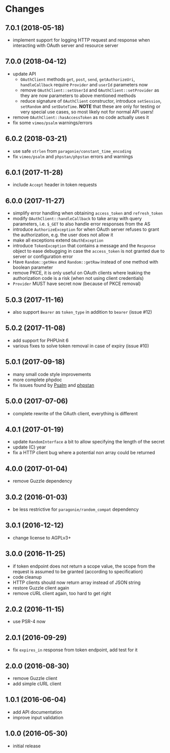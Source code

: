 # Changes

## 7.0.1 (2018-05-18)
- implement support for logging HTTP request and response when interacting
  with OAuth server and resource server
 
## 7.0.0 (2018-04-12)
- update API
  - `OAuthClient` methods `get`, `post`, `send`, `getAuthorizeUri`, 
    `handleCallback` require `Provider` and `userId` parameters now
  - remove `OAuthClient::setUserId` and `OAuthClient::setProvider` as they are 
    now parameters to above mentioned methods
  - reduce signature of `OAuthClient` constructor, introduce `setSession`, 
    `setRandom` and `setDateTime`. **NOTE** that these are only for testing or 
    very special use cases, so most likely not for normal API users!
- remove `OAuthClient::hasAccessToken` as no code actually uses it
- fix some `vimeo/psalm` warnings/errors

## 6.0.2 (2018-03-21)
- use safe `strlen` from `paragonie/constant_time_encoding`
- fix `vimeo/psalm` and `phpstan/phpstan` errors and warnings

## 6.0.1 (2017-11-28)
- include `Accept` header in token requests

## 6.0.0 (2017-11-27)
- simplify error handling when obtaining `access_token` and `refresh_token`
- modify `OAuthClient::handleCallback` to take array with query parameters, 
  i.e. `$_GET` to also handle error responses from the AS
- introduce `AuthorizeException` for when OAuth server refuses to grant 
  the authorization, e.g. the user does not allow it
- make all exceptions extend `OAuthException`
- introduce `TokenException` that contains a message and the `Response` object
  to ease debugging in case the `access_token` is not granted due to server 
  or configuration error
- Have `Random::getHex` and `Random::getRaw` instead of one method with boolean 
  parameter
- remove PKCE, it is only useful on OAuth clients where leaking the 
  authorization code is a risk (when not using client credentials)
- `Provider` MUST have secret now (because of PKCE removal)

## 5.0.3 (2017-11-16)
- also support `Bearer` as `token_type` in addition to `bearer` (issue #12)

## 5.0.2 (2017-11-08)
- add support for PHPUnit 6
- various fixes to solve token removal in case of expiry (issue #10)

## 5.0.1 (2017-09-18)
- many small code style improvements
- more complete phpdoc
- fix issues found by [Psalm](https://getpsalm.org/) and 
  [phpstan](https://github.com/phpstan/phpstan)
 
## 5.0.0 (2017-07-06)
- complete rewrite of the OAuth client, everything is different

## 4.0.1 (2017-01-19)
- update `RandomInterface` a bit to allow specifying the length of the secret
- update (C) year
- fix a HTTP client bug where a potential non array could be returned

## 4.0.0 (2017-01-04)
- remove Guzzle dependency

## 3.0.2 (2016-01-03)
- be less restrictive for `paragonie/random_compat` dependency

## 3.0.1 (2016-12-12)
- change license to AGPLv3+

## 3.0.0 (2016-11-25)
- if token endpoint does not return a scope value, the scope from the request
  is assumed to be granted (according to specification)
- code cleanup
- HTTP clients should now return array instead of JSON string
- restore Guzzle client again
- remove cURL client again, too hard to get right

## 2.0.2 (2016-11-15)
- use PSR-4 now

## 2.0.1 (2016-09-29)
- fix `expires_in` response from token endpoint, add test for it

## 2.0.0 (2016-08-30)
- remove Guzzle client
- add simple cURL client

## 1.0.1 (2016-06-04)
- add API documentation
- improve input validation

## 1.0.0 (2016-05-30)
- initial release
